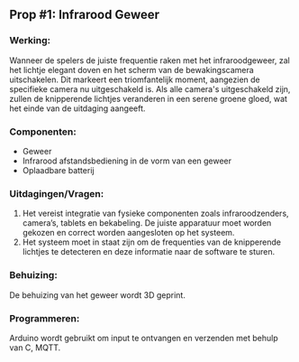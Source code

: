 ## Prop #1: Infrarood Geweer

### Werking:
Wanneer de spelers de juiste frequentie raken met het infraroodgeweer, zal het lichtje elegant doven en het scherm van de bewakingscamera uitschakelen. Dit markeert een triomfantelijk moment, aangezien de specifieke camera nu uitgeschakeld is. Als alle camera's uitgeschakeld zijn, zullen de knipperende lichtjes veranderen in een serene groene gloed, wat het einde van de uitdaging aangeeft.

### Componenten:
- Geweer
- Infrarood afstandsbediening in de vorm van een geweer
- Oplaadbare batterij

### Uitdagingen/Vragen:
1. Het vereist integratie van fysieke componenten zoals infraroodzenders, camera’s, tablets en bekabeling. De juiste apparatuur moet worden gekozen en correct worden aangesloten op het systeem.
2. Het systeem moet in staat zijn om de frequenties van de knipperende lichtjes te detecteren en deze informatie naar de software te sturen.

### Behuizing:
De behuizing van het geweer wordt 3D geprint.

### Programmeren:
Arduino wordt gebruikt om input te ontvangen en verzenden met behulp van C, MQTT.

